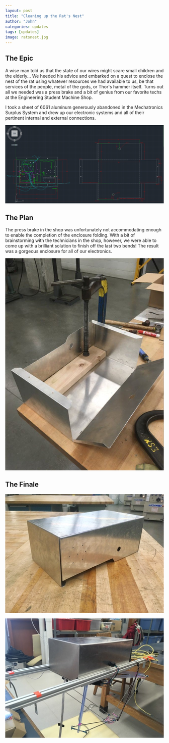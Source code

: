 ```yaml
---
layout: post
title: "Cleaning up the Rat's Nest"
author: "John"
categories: updates
tags: [updates]
image: ratsnest.jpg
---
```


## The Epic

A wise man told us that the state of our wires might scare small children and the elderly... We heeded his advice and embarked on a quest to enclose the nest of the rat using whatever resources we had available to us, be that services of the people, metal of the gods, or Thor's hammer itself. Turns out all we needed was a press brake and a bit of genius from our favorite techs at the Engineering Student Machine Shop.

I took a sheet of 6061 aluminum generously abandoned in the Mechatronics Surplus System and drew up our electronic systems and all of their pertinent internal and external connections. 

![drawing](/assets/img/enclosureDesign.png)

## The Plan

The press brake in the shop was unfortunately not accommodating enough to enable the completion of the enclosure folding. With a bit of brainstorming with the technicians in the shop, however, we were able to come up with a brilliant solution to finish off the last two bends! The result was a gorgeous enclosure for all of our electronics. 

![bending](/assets/img/makingbigbox.jpg)

## The Finale

![foldedBox](/assets/img/enclosureontable.jpg)

![BoxOnRobot](/assets/img/silverbullet.jpg)


